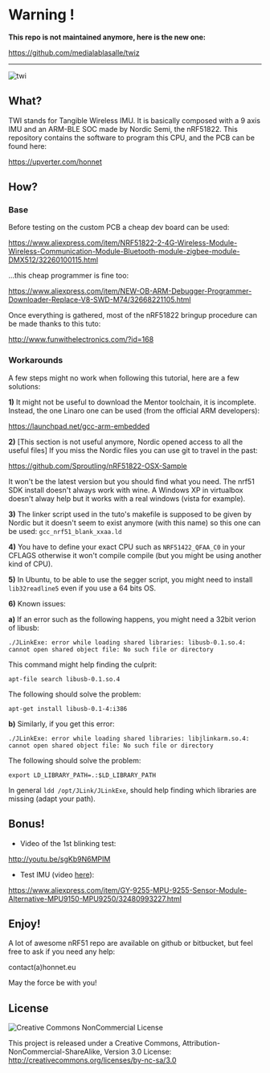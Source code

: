 Warning !
=========

**This repo is not maintained anymore, here is the new one:**

https://github.com/medialablasalle/twiz

- - -

![twi](https://raw.github.com/honnet/twi/master/twi.png)

What?
-----

TWI stands for Tangible Wireless IMU. It is basically composed with a 9 axis IMU
and an ARM-BLE SOC made by Nordic Semi, the nRF51822.
This repository contains the software to program this CPU, and the PCB can be
found here:

https://upverter.com/honnet


How?
----

### Base

Before testing on the custom PCB a cheap dev board can be used:

https://www.aliexpress.com/item/NRF51822-2-4G-Wireless-Module-Wireless-Communication-Module-Bluetooth-module-zigbee-module-DMX512/32260100115.html

...this cheap programmer is fine too:

https://www.aliexpress.com/item/NEW-OB-ARM-Debugger-Programmer-Downloader-Replace-V8-SWD-M74/32668221105.html

Once everything is gathered, most of the nRF51822 bringup procedure can be made
thanks to this tuto:

http://www.funwithelectronics.com/?id=168

### Workarounds

A few steps might no work when following this tutorial, here are a few solutions:

**1)** It might not be useful to download the Mentor toolchain, it is incomplete.
Instead, the one Linaro one can be used (from the official ARM developers):

https://launchpad.net/gcc-arm-embedded

**2)** [This section is not useful anymore, Nordic opened access to all the useful files]
If you miss the Nordic files you can use git to travel in the past:

https://github.com/Sproutling/nRF51822-OSX-Sample

It won't be the latest version but you should find what you need.
The nrf51 SDK install doesn't always work with wine. A Windows XP in virtualbox
doesn't alway help but it works with a real windows (vista for example).

**3)** The linker script used in the tuto's makefile is supposed to be given by
Nordic but it doesn't seem to exist anymore (with this name) so this one can be
used: `gcc_nrf51_blank_xxaa.ld`

**4)** You have to define your exact CPU such as `NRF51422_QFAA_C0` in your CFLAGS
otherwise it won't compile compile (but you might be using another kind of CPU).

**5)** In Ubuntu, to be able to use the segger script, you might need to install
`lib32readline5` even if you use a 64 bits OS.

**6)** Known issues:

**a)** If an error such as the following happens, you might need a 32bit verion of libusb:

    ./JLinkExe: error while loading shared libraries: libusb-0.1.so.4: cannot open shared object file: No such file or directory

This command might help finding the culprit:

    apt-file search libusb-0.1.so.4

The following should solve the problem:

    apt-get install libusb-0.1-4:i386


**b)** Similarly, if you get this error:

    ./JLinkExe: error while loading shared libraries: libjlinkarm.so.4: cannot open shared object file: No such file or directory

The following should solve the problem:

    export LD_LIBRARY_PATH=.:$LD_LIBRARY_PATH

In general `ldd /opt/JLink/JLinkExe`, should help finding which libraries are missing (adapt your path).


Bonus!
------

* Video of the 1st blinking test:

http://youtu.be/sgKb9N6MPIM

* Test IMU (video [here](http://hack.honnet.eu/twiz)):

https://www.aliexpress.com/item/GY-9255-MPU-9255-Sensor-Module-Alternative-MPU9150-MPU9250/32480993227.html


Enjoy!
------

A lot of awesome nRF51 repo are available on github or bitbucket, but feel free
to ask if you need any help:

contact(a)honnet.eu

May the force be with you!


License
-------

![Creative Commons NonCommercial License](http://i.creativecommons.org/l/by-nc-sa/3.0/88x31.png)


This project is released under a Creative Commons, Attribution-NonCommercial-ShareAlike, Version 3.0 License:
http://creativecommons.org/licenses/by-nc-sa/3.0
